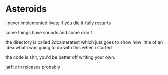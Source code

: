 # Asteroids

i never implemented lives; if you die it fully restarts

some things have sounds and some don't

the directory is called 2dcameratest which just goes to show how little of an idea what i was going to do with this when i started

the code is shit, you'd be better off writing your own.

jarfile in releases probably
